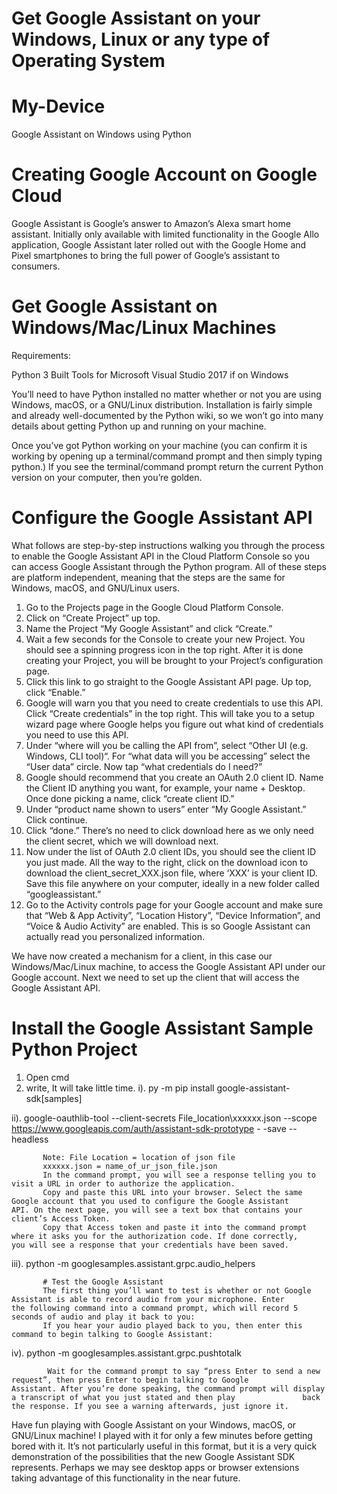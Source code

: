 # Get Google Assistant on your Windows, Linux or any type of Operating System
# My-Device
Google Assistant on Windows using Python 


# Creating Google Account on Google Cloud 


Google Assistant is Google’s answer to Amazon’s Alexa smart home assistant. Initially only available with limited functionality in the Google Allo application, Google Assistant later rolled out with the Google Home and Pixel smartphones to bring the full power of Google’s assistant to consumers.

# Get Google Assistant on Windows/Mac/Linux Machines

Requirements:

  Python 3
  Built Tools for Microsoft Visual Studio 2017 if on Windows
  
You’ll need to have Python installed no matter whether or not you are using Windows, macOS, or a GNU/Linux distribution. Installation is fairly simple and already well-documented by the Python wiki, so we won’t go into many details about getting Python up and running on your machine.

Once you’ve got Python working on your machine (you can confirm it is working by opening up a terminal/command prompt and then simply typing python.) If you see the terminal/command prompt return the current Python version on your computer, then you’re golden.



# Configure the Google Assistant API

What follows are step-by-step instructions walking you through the process to enable the Google Assistant API in the Cloud Platform Console so you can access Google Assistant through the Python program. All of these steps are platform independent, meaning that the steps are the same for Windows, macOS, and GNU/Linux users.

1. Go to the Projects page in the Google Cloud Platform Console.
2. Click on “Create Project” up top.
3. Name the Project “My Google Assistant” and click “Create.”
4. Wait a few seconds for the Console to create your new Project. You should see a spinning progress icon in the top right. After it is    done creating your Project, you will be brought to your Project’s configuration page.
5. Click this link to go straight to the Google Assistant API page. Up top, click “Enable.”
6. Google will warn you that you need to create credentials to use this API. Click “Create credentials” in the top right. This will take    you to a setup wizard page where Google helps you figure out what kind of credentials you need to use this API.
7. Under “where will you be calling the API from”, select “Other UI (e.g. Windows, CLI tool)“. For “what data will you be accessing”        select the “User data” circle. Now tap “what credentials do I need?”
8. Google should recommend that you create an OAuth 2.0 client ID. Name the Client ID anything you want, for example, your name +          Desktop. Once done picking a name, click “create client ID.”
9. Under “product name shown to users” enter “My Google Assistant.” Click continue.
10. Click “done.” There’s no need to click download here as we only need the client secret, which we will download next.
11. Now under the list of OAuth 2.0 client IDs, you should see the client ID you just made. All the way to the right, click on the           download icon to download the client_secret_XXX.json file, where ‘XXX’ is your client ID. Save this file anywhere on your computer,     ideally in a new folder called “googleassistant.”
12. Go to the Activity controls page for your Google account and make sure that “Web & App Activity”, “Location History”, “Device           Information”, and “Voice & Audio Activity” are enabled. This is so Google Assistant can actually read you personalized information.



We have now created a mechanism for a client, in this case our Windows/Mac/Linux machine, to access the Google Assistant API under our Google account. Next we need to set up the client that will access the Google Assistant API.


# Install the Google Assistant Sample Python Project


1. Open cmd
2. write,   It will take little time.
  i).  py -m pip install google-assistant-sdk[samples]
  
  ii). google-oauthlib-tool --client-secrets File_location\xxxxxx.json --scope https://www.googleapis.com/auth/assistant-sdk-prototype -        -save --headless
           
           Note: File Location = location of json file 
           xxxxxx.json = name_of_ur_json_file.json
           In the command prompt, you will see a response telling you to visit a URL in order to authorize the application.
           Copy and paste this URL into your browser. Select the same Google account that you used to configure the Google Assistant                API. On the next page, you will see a text box that contains your client’s Access Token.
           Copy that Access token and paste it into the command prompt where it asks you for the authorization code. If done correctly,            you will see a response that your credentials have been saved.
           
           
  iii). python -m googlesamples.assistant.grpc.audio_helpers
  
           # Test the Google Assistant
           The first thing you’ll want to test is whether or not Google Assistant is able to record audio from your microphone. Enter              the following command into a command prompt, which will record 5 seconds of audio and play it back to you:
           If you hear your audio played back to you, then enter this command to begin talking to Google Assistant:
           
  iv).  python -m googlesamples.assistant.grpc.pushtotalk
  
  
            Wait for the command prompt to say “press Enter to send a new request”, then press Enter to begin talking to Google                     Assistant. After you’re done speaking, the command prompt will display a transcript of what you just stated and then play               back the response. If you see a warning afterwards, just ignore it.
  
        
        
Have fun playing with Google Assistant on your Windows, macOS, or GNU/Linux machine! I played with it for only a few minutes before getting bored with it. It’s not particularly useful in this format, but it is a very quick demonstration of the possibilities that the new Google Assistant SDK represents. Perhaps we may see desktop apps or browser extensions taking advantage of this functionality in the near future.

